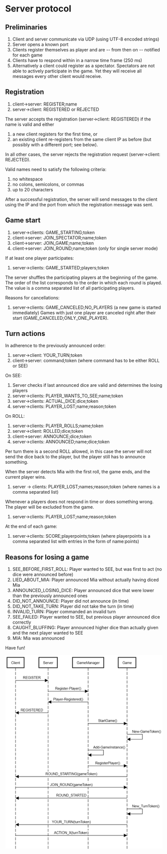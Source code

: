 # Server protocol

## Preliminaries
1. Client and server communicate via UDP (using UTF-8 encoded strings)
1. Server opens a known port
1. Clients register themselves as player and are -- from then on -- notified for each game
1. Clients have to respond within in a narrow time frame (250 ms)
1. Alternatively a client could register as a spectator. Spectators are not able to actively participate in the game. Yet they will receive all messages every other client would receive.

## Registration
1. client->server: REGISTER;name 
1. server->client: REGISTERED or REJECTED
 
The server accepts the registration (server->client: REGISTERED) if the name is valid and either
1. a new client registers for the first time, or
1. an existing client re-registers from the same client IP as before (but possibly with a different port; see below).

In all other cases, the server rejects the registration request (server->client: REJECTED).

Valid names need to satisfy the following criteria:
1. no whitespace
1. no colons, semicolons, or commas
1. up to 20 characters

After a successful registration, the server will send messages to the client using the IP and the port from which the registration message was sent.

## Game start
1. server->clients: GAME_STARTING;token 
1. client->server: JOIN_SPECTATOR;name;token
1. client->server: JOIN_GAME;name;token 
1. client->server: JOIN_ROUND;name;token (only for single server mode)

If at least one player participates:
1. server->clients: GAME_STARTED;players;token

The server shuffles the participating players at the beginning of the game. The order of the list corresponds to the order in which each round is played. The value is a comma separated list of all participating players.

Reasons for cancellations:
1. server->clients: GAME_CANCELED;NO_PLAYERS (a new game is started immediately)
Games with just one player are canceled right after their start (GAME_CANCELED;ONLY_ONE_PLAYER).

## Turn actions
In adherence to the previously announced order:
1. server->client: YOUR_TURN;token 
1. client->server: command;token (where command has to be either ROLL or SEE)

On SEE:
1. Server checks if last announced dice are valid and determines the losing players
1. server->clients: PLAYER_WANTS_TO_SEE;name;token
1. server->clients: ACTUAL_DICE;dice;token
1. server->clients: PLAYER_LOST;name;reason;token

On ROLL:
1. server->clients: PLAYER_ROLLS;name;token 
1. server->client: ROLLED;dice;token 
1. client->server: ANNOUNCE;dice;token 
1. server->clients: ANNOUNCED;name;dice;token 

Per turn there is a second ROLL allowed, in this case the server will not send the dice back to the player, but the player still has to announce something.

When the server detects Mia with the first roll, the game ends, and the current player wins.
1. server -> clients: PLAYER_LOST;names;reason;token (where names is a comma separated list)

Whenever a players does not respond in time or does something wrong. The player will be excluded from the game.
1. server->clients: PLAYER_LOST;name;reason;token 

At the end of each game:
1. server->clients: SCORE;playerpoints;token (where playerpoints is a comma separated list with entries in the form of name:points)

## Reasons for losing a game
1. SEE_BEFORE_FIRST_ROLL: Player wanted to SEE, but was first to act (no dice were announced before)
1. LIED_ABOUT_MIA: Player announced Mia without actually having diced Mia
1. ANNOUNCED_LOSING_DICE: Player announced dice that were lower than the previously announced ones
1. DID_NOT_ANNOUNCE: Player did not announce (in time)
1. DID_NOT_TAKE_TURN: Player did not take the turn (in time)
1. INVALID_TURN: Player commanded an invalid turn
1. SEE_FAILED: Player wanted to SEE, but previous player announced dice correctly
1. CAUGHT_BLUFFING: Player announced higher dice than actually given and the next player wanted to SEE 
1. MIA: Mia was announced

Have fun!

![Game Start Procedure](./images/GameStartProcedure.png)

